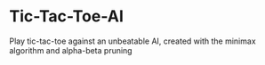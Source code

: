 # Tic-Tac-Toe-AI
 Play tic-tac-toe against an unbeatable AI, created with the minimax algorithm and alpha-beta pruning
